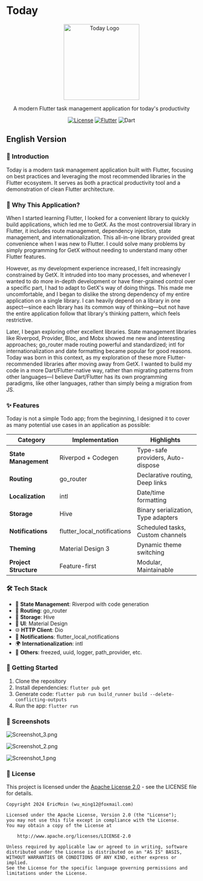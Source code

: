 # Today

<div align="center">
  <img src="resources/icons/launch_icon.png" alt="Today Logo" width="200"/>
  <p>A modern Flutter task management application for today's productivity</p>

  [![License](https://img.shields.io/badge/License-Apache%202.0-blue.svg)](https://opensource.org/licenses/Apache-2.0)
  [![Flutter](https://img.shields.io/badge/Flutter-3.29.1-blue?logo=flutter)](https://flutter.dev)
  ![Dart](https://img.shields.io/badge/Dart-3.7.0-blue?logo=dart)

</div>

## English Version

### 🚀 Introduction

Today is a modern task management application built with Flutter, focusing on best practices and leveraging the most recommended libraries in the Flutter ecosystem. It serves as both a practical productivity tool and a demonstration of clean Flutter architecture.

### 🤔 Why This Application?

When I started learning Flutter, I looked for a convenient library to quickly build applications, which led me to GetX. As the most controversial library in Flutter, it includes route management, dependency injection, state management, and internationalization. This all-in-one library provided great convenience when I was new to Flutter. I could solve many problems by simply programming for GetX without needing to understand many other Flutter features.

However, as my development experience increased, I felt increasingly constrained by GetX. It intruded into too many processes, and whenever I wanted to do more in-depth development or have finer-grained control over a specific part, I had to adapt to GetX's way of doing things. This made me uncomfortable, and I began to dislike the strong dependency of my entire application on a single library. I can heavily depend on a library in one aspect—since each library has its common way of thinking—but not have the entire application follow that library's thinking pattern, which feels restrictive.

Later, I began exploring other excellent libraries. State management libraries like Riverpod, Provider, Bloc, and Mobx showed me new and interesting approaches; go_router made routing powerful and standardized; intl for internationalization and date formatting became popular for good reasons. Today was born in this context, as my exploration of these more Flutter-recommended libraries after moving away from GetX. I wanted to build my code in a more Dart/Flutter-native way, rather than migrating patterns from other languages—I believe Dart/Flutter has its own programming paradigms, like other languages, rather than simply being a migration from JS.

### ✨ Features

Today is not a simple Todo app; from the beginning, I designed it to cover as many potential use cases in an application as possible:

| Category              | Implementation              | Highlights                          |
| --------------------- | --------------------------- | ----------------------------------- |
| **State Management**  | Riverpod + Codegen          | Type-safe providers, Auto-dispose   |
| **Routing**           | go_router                   | Declarative routing, Deep links     |
| **Localization**      | intl                        | Date/time formatting                |
| **Storage**           | Hive                        | Binary serialization, Type adapters |
| **Notifications**     | flutter_local_notifications | Scheduled tasks, Custom channels    |
| **Theming**           | Material Design 3           | Dynamic theme switching             |
| **Project Structure** | Feature-first               | Modular, Maintainable               |

### 🛠️ Tech Stack

- 📱 **State Management**: Riverpod with code generation
- 🧭 **Routing**: go_router
- 💾 **Storage**: Hive
- 🎨 **UI**: Material Design
- 🌐 **HTTP Client**: Dio
- 🔔 **Notifications**: flutter_local_notifications
- 🌍 **Internationalization**: intl
- 🧩 **Others**: freezed, uuid, logger, path_provider, etc.

### 🏁 Getting Started

1. Clone the repository
2. Install dependencies: `flutter pub get`
3. Generate code: `flutter pub run build_runner build --delete-conflicting-outputs`
4. Run the app: `flutter run`

### 📸 Screenshots

![Screenshot_3.png](Screenshot_3.png)

![Screenshot_2.png](Screenshot_2.png)

![Screenshot_1.png](Screenshot_1.png)

### 📄 License

This project is licensed under the [Apache License 2.0](https://www.apache.org/licenses/LICENSE-2.0) - see the LICENSE file for details.

```
Copyright 2024 EricMoin (wu_ming12@foxmail.com)

Licensed under the Apache License, Version 2.0 (the "License");
you may not use this file except in compliance with the License.
You may obtain a copy of the License at

    http://www.apache.org/licenses/LICENSE-2.0

Unless required by applicable law or agreed to in writing, software
distributed under the License is distributed on an "AS IS" BASIS,
WITHOUT WARRANTIES OR CONDITIONS OF ANY KIND, either express or implied.
See the License for the specific language governing permissions and
limitations under the License.
```
